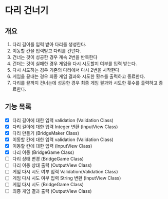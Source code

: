 # 다리 건너기

## 개요

1. 다리 길이를 입력 받아 다리를 생성한다.
2. 이동할 칸을 입력받고 다리를 건넌다.
3. 건너는 것이 성공한 경우 계속 2번을 반복한다
4. 건더는 것이 실패한 경우 게임을 다시 시도할지 여부를 입력 받는다.
5. 다시 시도하는 경우 기존의 다리에서 다시 2번을 시작한다
6. 게임을 끝내는 경우 최종 게임 결과와 시도한 횟수를 출력하고 종료한다.
7. 다리를 끝까지 건너는데 성공한 경우 최종 게임 결과와 시도한 횟수를 출력하고 종료한다.



## 기능 목록

- [x] 다리 길이에 대한 입력 validation (Validation Class)
- [X] 다리 길이에 대한 입력 Integer 변환 (InputView Class)
- [X] 다리 만들기 (BridgeMaker Class)
- [X] 이동할 칸에 대한 입력 validation (Validation Class)
- [X] 이동할 칸에 대한 입력 (InputView Class)
- [X] 다리 이동 (BridgeGame Class)
- [ ] 다리 상태 변경 (BridgeGame Class)
- [ ] 다리 이동 상태 출력 (OutputView Class)
- [ ] 게임 다시 시도 여부 입력 Validation(Validation Class)
- [ ] 게임 다시 시도 여부 입력 String 변환 (InputView Class)
- [ ] 게임 다시 시도 (BridgeGame Class)
- [ ] 최종 게임 결과 출력 (OutputView Class)